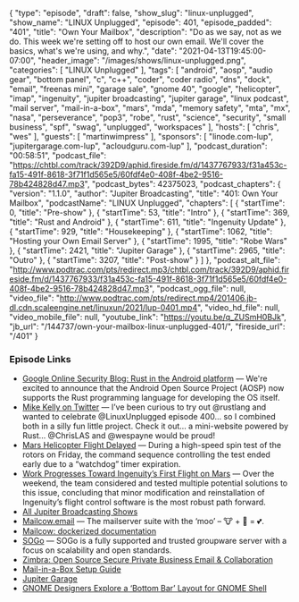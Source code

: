 {
  "type": "episode",
  "draft": false,
  "show_slug": "linux-unplugged",
  "show_name": "LINUX Unplugged",
  "episode": 401,
  "episode_padded": "401",
  "title": "Own Your Mailbox",
  "description": "Do as we say, not as we do. This week we're setting off to host our own email. We'll cover the basics, what's we're using, and why.",
  "date": "2021-04-13T19:45:00-07:00",
  "header_image": "/images/shows/linux-unplugged.png",
  "categories": [
    "LINUX Unplugged"
  ],
  "tags": [
    "android",
    "aosp",
    "audio gear",
    "bottom panel",
    "c",
    "c++",
    "coder",
    "coder radio",
    "dns",
    "dock",
    "email",
    "freenas mini",
    "garage sale",
    "gnome 40",
    "google",
    "helicopter",
    "imap",
    "ingenuity",
    "jupiter broadcasting",
    "jupiter garage",
    "linux podcast",
    "mail server",
    "mail-in-a-box",
    "mars",
    "mda",
    "memory safety",
    "mta",
    "mx",
    "nasa",
    "perseverance",
    "pop3",
    "robe",
    "rust",
    "science",
    "security",
    "small business",
    "spf",
    "swag",
    "unplugged",
    "workspaces"
  ],
  "hosts": [
    "chris",
    "wes"
  ],
  "guests": [
    "martinwimpress"
  ],
  "sponsors": [
    "linode.com-lup",
    "jupitergarage.com-lup",
    "acloudguru.com-lup"
  ],
  "podcast_duration": "00:58:51",
  "podcast_file": "https://chtbl.com/track/392D9/aphid.fireside.fm/d/1437767933/f31a453c-fa15-491f-8618-3f71f1d565e5/60fdf4e0-408f-4be2-9516-78b424828d47.mp3",
  "podcast_bytes": 42375023,
  "podcast_chapters": {
    "version": "1.1.0",
    "author": "Jupiter Broadcasting",
    "title": "401: Own Your Mailbox",
    "podcastName": "LINUX Unplugged",
    "chapters": [
      {
        "startTime": 0,
        "title": "Pre-show"
      },
      {
        "startTime": 53,
        "title": "Intro"
      },
      {
        "startTime": 369,
        "title": "Rust and Android"
      },
      {
        "startTime": 611,
        "title": "Ingenuity Update"
      },
      {
        "startTime": 929,
        "title": "Housekeeping"
      },
      {
        "startTime": 1062,
        "title": "Hosting your Own Email Server"
      },
      {
        "startTime": 1995,
        "title": "Robe Wars"
      },
      {
        "startTime": 2421,
        "title": "Jupiter Garage"
      },
      {
        "startTime": 2965,
        "title": "Outro"
      },
      {
        "startTime": 3207,
        "title": "Post-show"
      }
    ]
  },
  "podcast_alt_file": "http://www.podtrac.com/pts/redirect.mp3/chtbl.com/track/392D9/aphid.fireside.fm/d/1437767933/f31a453c-fa15-491f-8618-3f71f1d565e5/60fdf4e0-408f-4be2-9516-78b424828d47.mp3",
  "podcast_ogg_file": null,
  "video_file": "http://www.podtrac.com/pts/redirect.mp4/201406.jb-dl.cdn.scaleengine.net/linuxun/2021/lup-0401.mp4",
  "video_hd_file": null,
  "video_mobile_file": null,
  "youtube_link": "https://youtu.be/q_ZUSmH0BJk",
  "jb_url": "/144737/own-your-mailbox-linux-unplugged-401/",
  "fireside_url": "/401"
}


### Episode Links

  * [Google Online Security Blog: Rust in the Android platform](https://security.googleblog.com/2021/04/rust-in-android-platform.html "Google Online Security Blog: Rust in the Android platform") — We're excited to announce that the Android Open Source Project (AOSP) now supports the Rust programming language for developing the OS itself.
  * [Mike Kelly on Twitter](https://twitter.com/mikecodemonkey/status/1378533552392929281 "Mike Kelly on Twitter") — I’ve been curious to try out @rustlang and wanted to celebrate @LinuxUnplugged episode 400… so I combined both in a silly fun little project. Check it out… a mini-website powered by Rust… @ChrisLAS and @wespayne would be proud!
  * [Mars Helicopter Flight Delayed](https://mars.nasa.gov/technology/helicopter/status/291/mars-helicopter-flight-delayed-to-no-earlier-than-april-14/ "Mars Helicopter Flight Delayed") — During a high-speed spin test of the rotors on Friday, the command sequence controlling the test ended early due to a “watchdog” timer expiration.
  * [Work Progresses Toward Ingenuity’s First Flight on Mars](https://mars.nasa.gov/technology/helicopter/status/290/work-progresses-toward-ingenuity-s-first-flight-on-mars/ "Work Progresses Toward Ingenuity’s First Flight on Mars") — Over the weekend, the team considered and tested multiple potential solutions to this issue, concluding that minor modification and reinstallation of Ingenuity’s flight control software is the most robust path forward.
  * [All Jupiter Broadcasting Shows](https://feed.jupiter.zone/allshows "All Jupiter Broadcasting Shows")
  * [Mailcow.email](https://mailcow.email/ "Mailcow.email") — The mailserver suite with the ‘moo’ – 🐮 + 🐋 = 💕.
  * [Mailcow: dockerized documentation](https://mailcow.github.io/mailcow-dockerized-docs/ "Mailcow: dockerized documentation")
  * [SOGo](https://www.sogo.nu/ "SOGo") — SOGo is a fully supported and trusted groupware server with a focus on scalability and open standards.
  * [Zimbra: Open Source Secure Private Business Email & Collaboration](https://www.zimbra.com/ "Zimbra: Open Source Secure Private Business Email & Collaboration")
  * [Mail-in-a-Box Setup Guide](https://mailinabox.email/guide.html "Mail-in-a-Box Setup Guide")
  * [Jupiter Garage](https://www.jupitergarage.com/ "Jupiter Garage")
  * [GNOME Designers Explore a ‘Bottom Bar’ Layout for GNOME Shell](https://www.omgubuntu.co.uk/2021/04/new-gnome-shell-mockups-explore-a-bottom-bar-layout "GNOME Designers Explore a ‘Bottom Bar’ Layout for GNOME Shell")


